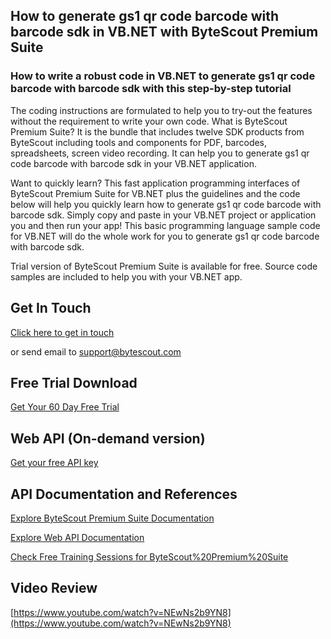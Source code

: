 ## How to generate gs1 qr code barcode with barcode sdk in VB.NET with ByteScout Premium Suite

### How to write a robust code in VB.NET to generate gs1 qr code barcode with barcode sdk with this step-by-step tutorial

The coding instructions are formulated to help you to try-out the features without the requirement to write your own code. What is ByteScout Premium Suite? It is the bundle that includes twelve SDK products from ByteScout including tools and components for PDF, barcodes, spreadsheets, screen video recording. It can help you to generate gs1 qr code barcode with barcode sdk in your VB.NET application.

Want to quickly learn? This fast application programming interfaces of ByteScout Premium Suite for VB.NET plus the guidelines and the code below will help you quickly learn how to generate gs1 qr code barcode with barcode sdk.  Simply copy and paste in your VB.NET project or application you and then run your app! This basic programming language sample code for VB.NET will do the whole work for you to generate gs1 qr code barcode with barcode sdk.

Trial version of ByteScout Premium Suite is available for free. Source code samples are included to help you with your VB.NET app.

## Get In Touch

[Click here to get in touch](https://bytescout.zendesk.com/hc/en-us/requests/new?subject=ByteScout%20Premium%20Suite%20Question)

or send email to [support@bytescout.com](mailto:support@bytescout.com?subject=ByteScout%20Premium%20Suite%20Question) 

## Free Trial Download

[Get Your 60 Day Free Trial](https://bytescout.com/download/web-installer?utm_source=github-readme)

## Web API (On-demand version)

[Get your free API key](https://pdf.co/documentation/api?utm_source=github-readme)

## API Documentation and References

[Explore ByteScout Premium Suite Documentation](https://bytescout.com/documentation/index.html?utm_source=github-readme)

[Explore Web API Documentation](https://pdf.co/documentation/api?utm_source=github-readme)

[Check Free Training Sessions for ByteScout%20Premium%20Suite](https://academy.bytescout.com/)

## Video Review

[https://www.youtube.com/watch?v=NEwNs2b9YN8](https://www.youtube.com/watch?v=NEwNs2b9YN8)